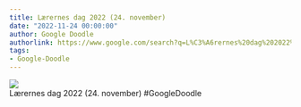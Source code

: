 ```yaml
---
title: Lærernes dag 2022 (24. november)
date: "2022-11-24 00:00:00"
author: Google Doodle
authorlink: https://www.google.com/search?q=L%C3%A6rernes%20dag%202022%20(24.%20november)
tags:
- Google-Doodle
---
```

<img src="https://www.google.com/logos/doodles/2022/teachers-day-2022-november-24-6753651837109543-law.gif" referrerpolicy="no-referrer"><br>Lærernes dag 2022 (24. november) #GoogleDoodle